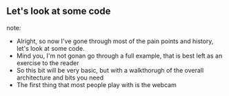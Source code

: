 ##  Let's look at some <span class="highlight-alt">code</span>

note:
- Alright, so now I've gone through most of the pain points and history, let's
  look at some code.
- Mind you, I'm not gonan go through a full example, that is best left as an
  exercise to the reader
- So this bit will be very basic, but with a walkthorugh of the overall
  architecture and bits you need
- The first thing that most people play with is the webcam
